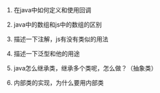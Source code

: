 1. 在java中如何定义和使用回调
2. java中的数组和js中的数组的区别

3. 描述一下注解，js有没有类似的用法
4. 描述一下泛型和他的用途
5. java怎么继承类，继承多个类呢，怎么做？（抽象类）
6. 内部类的实现，为什么要用内部类

